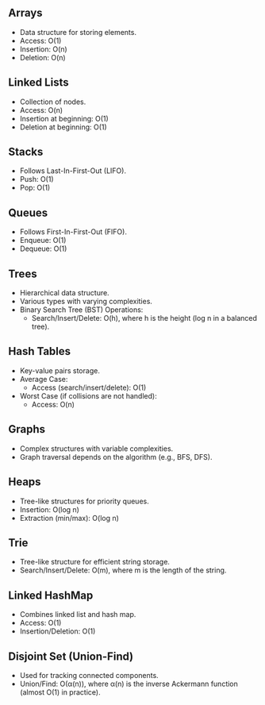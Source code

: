 ## Arrays
- Data structure for storing elements.
- Access: O(1)
- Insertion: O(n)
- Deletion: O(n)

## Linked Lists
- Collection of nodes.
- Access: O(n)
- Insertion at beginning: O(1)
- Deletion at beginning: O(1)

## Stacks
- Follows Last-In-First-Out (LIFO).
- Push: O(1)
- Pop: O(1)

## Queues
- Follows First-In-First-Out (FIFO).
- Enqueue: O(1)
- Dequeue: O(1)

## Trees
- Hierarchical data structure.
- Various types with varying complexities.
- Binary Search Tree (BST) Operations:
  - Search/Insert/Delete: O(h), where h is the height (log n in a balanced tree).

## Hash Tables
- Key-value pairs storage.
- Average Case: 
  - Access (search/insert/delete): O(1)
- Worst Case (if collisions are not handled):
  - Access: O(n)

## Graphs
- Complex structures with variable complexities.
- Graph traversal depends on the algorithm (e.g., BFS, DFS).

## Heaps
- Tree-like structures for priority queues.
- Insertion: O(log n)
- Extraction (min/max): O(log n)

## Trie
- Tree-like structure for efficient string storage.
- Search/Insert/Delete: O(m), where m is the length of the string.

## Linked HashMap
- Combines linked list and hash map.
- Access: O(1)
- Insertion/Deletion: O(1)

## Disjoint Set (Union-Find)
- Used for tracking connected components.
- Union/Find: O(α(n)), where α(n) is the inverse Ackermann function (almost O(1) in practice).
